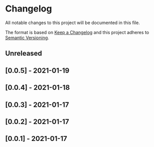 # Changelog

All notable changes to this project will be documented in this file.

The format is based on [Keep a Changelog](http://keepachangelog.com/en/1.0.0/)
and this project adheres to [Semantic Versioning](http://semver.org/spec/v2.0.0.html).

## Unreleased

## [0.0.5] - 2021-01-19

## [0.0.4] - 2021-01-18

## [0.0.3] - 2021-01-17

## [0.0.2] - 2021-01-17

## [0.0.1] - 2021-01-17
